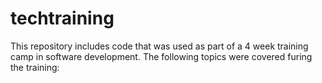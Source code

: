 # techtraining

This repository includes code that was used as part of a 4 week training camp in software development. The following topics were covered furing the training: 
